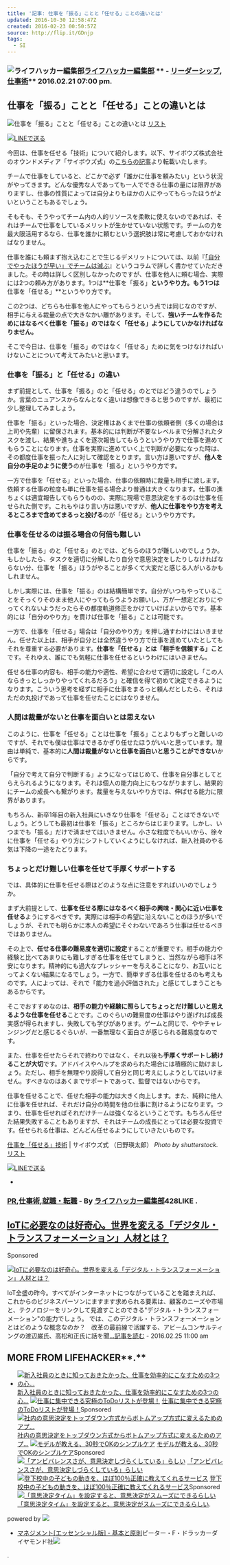 ```yaml
---
title: '記事: 仕事を「振る」ことと「任せる」ことの違いとは'
updated: 2016-10-30 12:58:47Z
created: 2016-02-23 00:50:57Z
source: http://flip.it/GDnjp
tags:
  - SI
---
```


### ![ライフハッカー編集部](../_resources/d6d91c76b777769911ba17cd9cfda00c.png)[ライフハッカー編集部](http://www.lifehacker.jp/author/lhstaff/index.html)  ** - [リーダーシップ](http://www.lifehacker.jp/cat3/cat278/),[仕事術](http://www.lifehacker.jp/cat3/)** 2016.02.21 07:00 pm.

## 仕事を「振る」ことと「任せる」ことの違いとは

![仕事を「振る」ことと「任せる」ことの違いとは](../_resources/9255495a5a7f05638813381681b6b061.gif)
[リスト](https://twitter.com/search?q=)

[![LINEで送る](../_resources/ba5c2de340da32281ac8ea08f5ae4c13.png)](http://line.me/R/msg/text/?%E4%BB%95%E4%BA%8B%E3%82%92%E3%80%8C%E6%8C%AF%E3%82%8B%E3%80%8D%E3%81%93%E3%81%A8%E3%81%A8%E3%80%8C%E4%BB%BB%E3%81%9B%E3%82%8B%E3%80%8D%E3%81%93%E3%81%A8%E3%81%AE%E9%81%95%E3%81%84%E3%81%A8%E3%81%AF%20%EF%BD%9C%20%E3%83%A9%E3%82%A4%E3%83%95%E3%83%8F%E3%83%83%E3%82%AB%E3%83%BC%EF%BC%BB%E6%97%A5%E6%9C%AC%E7%89%88%EF%BC%BD%0D%0Ahttp://www.lifehacker.jp/2016/02/160221cybozu_business.html)

今回は、仕事を任せる「技術」について紹介します。以下、サイボウズ株式会社のオウンドメディア「サイボウズ式」の[こちらの記事](http://cybozushiki.cybozu.co.jp/articles/m000974.html)より転載いたします。

チームで仕事をしていると、どこかで必ず「誰かに仕事を頼みたい」という状況がやってきます。どんな優秀な人であっても一人でできる仕事の量には限界がありますし、仕事の性質によっては自分よりもほかの人にやってもらったほうがよいということもあるでしょう。

そもそも、そうやってチーム内の人的リソースを柔軟に使えないのであれば、それはチームで仕事をしているメリットが生かせていない状態です。チームの力を最大限活用するなら、仕事を誰かに頼むという選択肢は常に考慮しておかなければなりません。

仕事を誰にも頼まず抱え込むことで生じるデメリットについては、以前『[「自分でやったほうが早い」でチームは滅ぶ](http://cybozushiki.cybozu.co.jp/articles/m000281.html)』というコラムで詳しく書かせていただきました。その時は詳しく区別しなかったのですが、仕事を他人に頼む場合、実際には2つの頼み方があります。1つは**仕事を「振る」**というやり方。もう1つは**仕事を「任せる」**というやり方です。

この2つは、どちらも仕事を他人にやってもらうという点では同じなのですが、相手に与える裁量の点で大きなかい離があります。そして、**強いチームを作るためにはなるべく仕事を「振る」のではなく「任せる」ようにしていかなければなりません。**

そこで今日は、仕事を「振る」のではなく「任せる」ために気をつけなければいけないことについて考えてみたいと思います。

### 仕事を「振る」と「任せる」の違い

まず前提として、仕事を「振る」のと「任せる」のとではどう違うのでしょうか。言葉のニュアンスからなんとなく違いは想像できると思うのですが、最初に少し整理してみましょう。

仕事を「振る」といった場合、決定権はあくまで仕事の依頼者側（多くの場合は上司や先輩）に留保されます。基本的には判断が不要なレベルまで分解されたタスクを渡し、結果や進ちょくを逐次報告してもらうというやり方で仕事を進めてもらうことになります。仕事を実際に進めていく上で判断が必要になった時は、その都度仕事を振った人に対して確認をとります。言い方は悪いですが、**他人を自分の手足のように使う**のが仕事を「振る」というやり方です。

一方で仕事を「任せる」といった場合、仕事の依頼時に裁量も相手に渡します。依頼する仕事の粒度も単に仕事を振る場合より普通は大きくなります。仕事の進ちょくは適宜報告してもらうものの、実際に現場で意思決定をするのは仕事を任せられた側です。これもやはり言い方は悪いですが、**他人に仕事をやり方を考えるところまで含めてまるっと投げる**のが「任せる」というやり方です。

### 仕事を任せるのは振る場合の何倍も難しい

仕事を「振る」のと「任せる」のとでは、どちらのほうが難しいのでしょうか。もしかしたら、タスクを適切に分解したり自分で意思決定をしたりしなければならない分、仕事を「振る」ほうがやることが多くて大変だと感じる人がいるかもしれません。

しかし実際には、仕事を「振る」のは結構簡単です。自分がいつもやっていることをそっくりそのまま他人にやってもらうようお願いし、万が一想定どおりにやってくれないようだったらその都度軌道修正をかけていけばよいからです。基本的には「自分のやり方」を貫けば仕事を「振る」ことは可能です。

一方で、仕事を「任せる」場合は「自分のやり方」を押し通すわけにはいきません。任せた以上は、相手が自分とは全然違うやり方で仕事を進めていたとしてもそれを尊重する必要があります。**仕事を「任せる」とは「相手を信頼する」こと**です。それゆえ、誰にでも気軽に仕事を任せるというわけにはいきません。

任せる仕事の内容も、相手の能力や適性、希望に合わせて適切に設定し「この人ならきっとしっかりやってくれるだろう」と確信を得て初めて決定できるようになります。こういう思考を経ずに相手に仕事をまるっと頼んだとしたら、それはただの丸投げであって仕事を任せたことにはなりません。

### 人間は裁量がないと仕事を面白いとは思えない

このように、仕事を「任せる」ことは仕事を「振る」ことよりもずっと難しいのですが、それでも僕は仕事はできるかぎり任せたほうがいいと思っています。理由は単純で、基本的に**人間は裁量がないと仕事を面白いと思うことができない**からです。

「自分で考えて自分で判断する」ようになってはじめて、仕事を自分事としてとらえられるようになります。それは個人の能力向上にもつながりますし、結果的にチームの成長へも繋がります。裁量を与えないやり方では、伸ばせる能力に限界があります。

もちろん、新卒1年目の新入社員にいきなり仕事を「任せる」ことはできないでしょう。どうしても最初は仕事を「振る」ところからはじまります。しかし、いつまでも「振る」だけで済ませてはいきません。小さな粒度でもいいから、徐々に仕事を「任せる」やり方にシフトしていくようにしなければ、新入社員のやる気は下降の一途をたどります。

### ちょっとだけ難しい仕事を任せて手厚くサポートする

では、具体的に仕事を任せる際はどのような点に注意をすればいいのでしょうか。

まず大前提として、**仕事を任せる際にはなるべく相手の興味・関心に近い仕事を任せる**ようにするべきです。実際には相手の希望に沿えないことのほうが多いでしょうが、それでも明らかに本人の希望にそぐわないであろう仕事は任せるべきではありません。

その上で、**任せる仕事の難易度を適切に設定**することが重要です。相手の能力や経験と比べてあまりにも難しすぎる仕事を任せてしまうと、当然ながら相手は不安になります。精神的にも過大なプレッシャーを与えることになり、お互いにとってよくない結果になるでしょう。一方で、簡単すぎる仕事を任せるのも考えものです。人によっては、それで「能力を過小評価された」と感じてしまうこともあるからです。

そこでおすすめなのは、**相手の能力や経験に照らしてちょっとだけ難しいと思えるような仕事を任せる**ことです。このぐらいの難易度の仕事はやり遂げれば成長実感が得られますし、失敗しても学びがあります。ゲームと同じで、ややチャレンジングだと感じるぐらいが、一番無理なく面白さが感じられる難易度なのです。

また、仕事を任せたらそれで終わりではなく、それ以後も**手厚くサポートし続けることが大切**です。アドバイスやヘルプを求められた場合には積極的に助けましょう。ただし、相手を無理やり説得して自分と同じ考えにしようとしてはいけません。すべきなのはあくまでサポートであって、監督ではないからです。

仕事を任せることで、任せた相手の能力は大きく向上します。また、純粋に他人に仕事を任せれば、それだけ自分の時間を他の仕事に割けるようになります。つまり、仕事を任せればそれだけチームは強くなるということです。もちろん任せた結果失敗することもありますが、それはチームの成長にとっては必要な投資です。任せられる仕事は、どんどん任せるようにしていきたいものです。

[仕事を「任せる」技術](http://cybozushiki.cybozu.co.jp/articles/m000974.html) | サイボウズ式
（日野瑛太郎）
*Photo by shutterstock.*
[リスト](https://twitter.com/search?q=)

[![LINEで送る](../_resources/ba5c2de340da32281ac8ea08f5ae4c13.png)](http://line.me/R/msg/text/?%E4%BB%95%E4%BA%8B%E3%82%92%E3%80%8C%E6%8C%AF%E3%82%8B%E3%80%8D%E3%81%93%E3%81%A8%E3%81%A8%E3%80%8C%E4%BB%BB%E3%81%9B%E3%82%8B%E3%80%8D%E3%81%93%E3%81%A8%E3%81%AE%E9%81%95%E3%81%84%E3%81%A8%E3%81%AF%20%EF%BD%9C%20%E3%83%A9%E3%82%A4%E3%83%95%E3%83%8F%E3%83%83%E3%82%AB%E3%83%BC%EF%BC%BB%E6%97%A5%E6%9C%AC%E7%89%88%EF%BC%BD%0D%0Ahttp://www.lifehacker.jp/2016/02/160221cybozu_business.html)

-

### **[PR](http://www.lifehacker.jp/pr/),[仕事術](http://www.lifehacker.jp/cat3/),[就職・転職](http://www.lifehacker.jp/cat3/cat113/)** - By [ライフハッカー編集部](http://www.lifehacker.jp/author/lhstaff/index.html)**428**LIKE  **.**

## [IoTに必要なのは好奇心。世界を変える「デジタル・トランスフォーメーション」人材とは？](http://www.lifehacker.jp/2016/02/160225_abeam_iotstaff.html)

Sponsored

[![IoTに必要なのは好奇心。世界を変える「デジタル・トランスフォーメーション」人材とは？](../_resources/9255495a5a7f05638813381681b6b061.gif)](http://www.lifehacker.jp/2016/02/160225_abeam_iotstaff.html)

IoT全盛の昨今。すべてがインターネットにつながっていることを踏まえれば、これからのビジネスパーソンにますます求められる要素は、顧客のニーズや市場と、テクノロジーをリンクして見渡すことのできる"デジタル・トランスフォーメーション"の能力でしょう。 では、このデジタル・トランスフォーメーションとはどのような概念なのか？　改革の最前線で活躍する、アビームコンサルティングの渡辺巌氏、高松和正氏に話を聞[...記事を読む](http://www.lifehacker.jp/2016/02/160225_abeam_iotstaff.html)  - 2016.02.25 11:00 am

## MORE FROM LIFEHACKER**.**

- [![新入社員のときに知っておきたかった、仕事を効率的にこなすための3つの心...](../_resources/fb9ed363d46f53b8ff1cd58f01f3814b.jpg)](http://www.lifehacker.jp/2015/06/150616dakar_creed.html)  [新入社員のときに知っておきたかった、仕事を効率的にこなすための3つの心...](http://www.lifehacker.jp/2015/06/150616dakar_creed.html)  [![仕事に集中できる究極のToDoリストが登場！](../_resources/72c47a56b5179f0a81781dab4dbfa9b6.jpg)](http://www.lifehacker.jp/2016/02/160208swingdo_todo.html)  [仕事に集中できる究極のToDoリストが登場！](http://www.lifehacker.jp/2016/02/160208swingdo_todo.html)Sponsored  [![社内の意思決定をトップダウン方式からボトムアップ方式に変えるためのアプ...](../_resources/bf5717e22fa421dc267221f356673303.jpg)](http://www.lifehacker.jp/2015/04/150404ask_for_advice.html)  [社内の意思決定をトップダウン方式からボトムアップ方式に変えるためのアプ...](http://www.lifehacker.jp/2015/04/150404ask_for_advice.html)  [![モデルが教える、30秒でOKのシンプルケア](../_resources/55d7b35fcf7f5dd0ee33f284452a5a9a.jpg)](http://www.mylohas.net/2016/02/052263sofina.html)  [モデルが教える、30秒でOKのシンプルケア](http://www.mylohas.net/2016/02/052263sofina.html)Sponsored  [![「アンビバレンスさが、意思決定しづらくしている」らしい](../_resources/43972efe6f2dc4ffc4cc2ed2efcc3e5f.jpg)](http://www.lifehacker.jp/2010/10/101008ambivalence.html)  [「アンビバレンスさが、意思決定しづらくしている」らしい](http://www.lifehacker.jp/2010/10/101008ambivalence.html)  [![登下校中の子どもの動きを、ほぼ100％正確に教えてくれるサービス](../_resources/58c59c5e58e76f54d00fee96c8429e91.jpg)](http://www.lifehacker.jp/2016/01/160125_recruit_beacon.html)  [登下校中の子どもの動きを、ほぼ100％正確に教えてくれるサービス](http://www.lifehacker.jp/2016/01/160125_recruit_beacon.html)Sponsored  [![「意思決定タイム」を設定すると、意思決定がスムーズにできるらしい](../_resources/898aac4770cad39c84713a64438809df.jpg)](http://www.lifehacker.jp/2010/12/101207decisionmaking_time.html)  [「意思決定タイム」を設定すると、意思決定がスムーズにできるらしい](http://www.lifehacker.jp/2010/12/101207decisionmaking_time.html).

powered by [![](../_resources/76dd53182e24c04482ea236b0c4a1d2b.png)](http://www.cxense.com/jp/)

- [マネジメント[エッセンシャル版] - 基本と原則](http://www.amazon.co.jp/%E3%83%9E%E3%83%8D%E3%82%B8%E3%83%A1%E3%83%B3%E3%83%88-%E3%82%A8%E3%83%83%E3%82%BB%E3%83%B3%E3%82%B7%E3%83%A3%E3%83%AB%E7%89%88-%E5%9F%BA%E6%9C%AC%E3%81%A8%E5%8E%9F%E5%89%87-%E3%83%94%E3%83%BC%E3%82%BF%E3%83%BC%E3%83%BBF%E3%83%BB%E3%83%89%E3%83%A9%E3%83%83%E3%82%AB%E3%83%BC/dp/4478410232?SubscriptionId=AKIAITY5MSZ73E3SYHOQ&tag=lifehacker09-22&linkCode=xm2&camp=2025&creative=165953&creativeASIN=4478410232)ピーター・F・ドラッカーダイヤモンド社[![](../_resources/af66e1a0f06f6c3e7c66fb5ccd89b7de.png)](http://www.amazon.co.jp/%E3%83%9E%E3%83%8D%E3%82%B8%E3%83%A1%E3%83%B3%E3%83%88-%E3%82%A8%E3%83%83%E3%82%BB%E3%83%B3%E3%82%B7%E3%83%A3%E3%83%AB%E7%89%88-%E5%9F%BA%E6%9C%AC%E3%81%A8%E5%8E%9F%E5%89%87-%E3%83%94%E3%83%BC%E3%82%BF%E3%83%BC%E3%83%BBF%E3%83%BB%E3%83%89%E3%83%A9%E3%83%83%E3%82%AB%E3%83%BC/dp/4478410232?SubscriptionId=AKIAITY5MSZ73E3SYHOQ&tag=lifehacker09-22&linkCode=xm2&camp=2025&creative=165953&creativeASIN=4478410232)

.